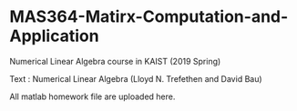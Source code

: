 # MAS364-Matirx-Computation-and-Application
Numerical Linear Algebra course in KAIST (2019 Spring)

Text : Numerical Linear Algebra (Lloyd N. Trefethen and David Bau)

All matlab homework file are uploaded here.
